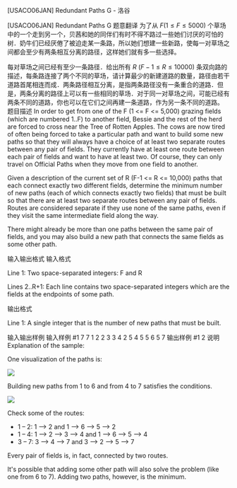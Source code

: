 



[USACO06JAN] Redundant Paths G - 洛谷














[USACO06JAN] Redundant Paths G
题意翻译
为了从 $F(1 \le F \le 5000)$ 个草场中的一个走到另一个，贝茜和她的同伴们有时不得不路过一些她们讨厌的可怕的树．奶牛们已经厌倦了被迫走某一条路，所以她们想建一些新路，使每一对草场之间都会至少有两条相互分离的路径，这样她们就有多一些选择。

每对草场之间已经有至少一条路径．给出所有 $R\ (F-1 \le R \le 10000)$ 条双向路的描述，每条路连接了两个不同的草场，请计算最少的新建道路的数量，路径由若干道路首尾相连而成．两条路径相互分离，是指两条路径没有一条重合的道路．但是，两条分离的路径上可以有一些相同的草场．对于同一对草场之间，可能已经有两条不同的道路，你也可以在它们之间再建一条道路，作为另一条不同的道路。
题目描述
In order to get from one of the F (1 <= F <= 5,000) grazing fields (which are numbered 1..F) to another field, Bessie and the rest of the herd are forced to cross near the Tree of Rotten Apples.  The cows are now tired of often being forced to take a particular path and want to build some new paths so that they will always have a choice of at least two separate routes between any pair of fields. They currently have at least one route between each pair of fields and want to have at least two. Of course, they can only travel on Official Paths when they move from one field to another.


Given a description of the current set of R (F-1 <= R <= 10,000) paths that each connect exactly two different fields, determine the minimum number of new paths (each of which connects exactly two fields) that must be built so that there are at least two separate routes between any pair of fields. Routes are considered separate if they use none of the same paths, even if they visit the same intermediate field along the way.


There might already be more than one paths between the same pair of fields, and you may also build a new path that connects the same fields as some other path.

输入输出格式
输入格式

Line 1: Two space-separated integers: F and R




Lines 2..R+1: Each line contains two space-separated integers which are the fields at the endpoints of some path.

输出格式

Line 1: A single integer that is the number of new paths that must be built.

输入输出样例
输入样例 #1
7 7
1 2
2 3
3 4
2 5
4 5
5 6
5 7
输出样例 #1
2
说明
Explanation of the sample:




One visualization of the paths is:

![](https://cdn.luogu.com.cn/upload/image_hosting/cubnel5k.png)

Building new paths from 1 to 6 and from 4 to 7 satisfies the conditions.

![](https://cdn.luogu.com.cn/upload/image_hosting/rgguiytp.png)

Check some of the routes:

- 1 – 2:  1 –> 2 and 1 –> 6 –> 5 –> 2
- 1 – 4:  1 –> 2 –> 3 –> 4 and 1 –> 6 –> 5 –> 4
- 3 – 7:  3 –> 4 –> 7 and 3 –> 2 –> 5 –> 7

Every pair of fields is, in fact, connected by two routes.

It's possible that adding some other path will also solve the problem (like one from 6 to 7). Adding two paths, however, is the minimum.







